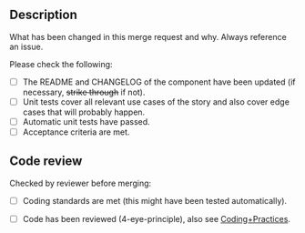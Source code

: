 ## Description

What has been changed in this merge request and why. Always reference an issue.

Please check the following:

- [ ] The README and CHANGELOG of the component have been updated (if necessary, ~~strike through~~ if not).
- [ ] Unit tests cover all relevant use cases of the story and also cover edge cases that will probably happen.
- [ ] Automatic unit tests have passed.
- [ ] Acceptance criteria are met.

## Code review

Checked by reviewer before merging:

- [ ] Coding standards are met (this might have been tested automatically).
- [ ] Code has been reviewed (4-eye-principle), also see [Coding+Practices](https://collab.mevis.fraunhofer.de/display/EMPAIA/Coding+Practices).


